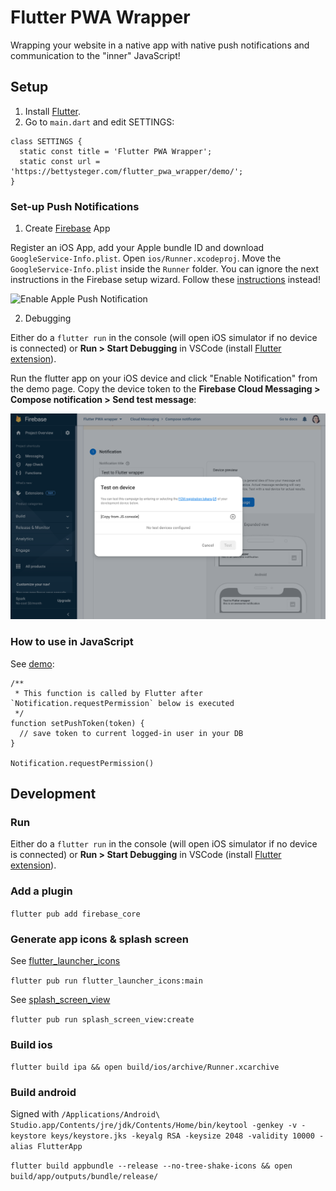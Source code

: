 # Flutter PWA Wrapper

Wrapping your website in a native app with native push notifications and communication to the "inner" JavaScript!

## Setup 

1. Install [Flutter](https://docs.flutter.dev/get-started/install).
2. Go to `main.dart` and edit SETTINGS:

```
class SETTINGS {
  static const title = 'Flutter PWA Wrapper';
  static const url = 'https://bettysteger.com/flutter_pwa_wrapper/demo/'; 
}
```

### Set-up Push Notifications 

1. Create [Firebase](https://console.firebase.google.com/) App 

Register an iOS App, add your Apple bundle ID and download `GoogleService-Info.plist`. Open `ios/Runner.xcodeproj`. Move the `GoogleService-Info.plist` inside the `Runner` folder. You can ignore the next instructions in the Firebase setup wizard. Follow these [instructions](https://firebase.flutter.dev/docs/messaging/apple-integration) instead!

![Enable Apple Push Notification](https://images.prismic.io/invertase/74bd1df4-c9e9-465c-9e0f-cacf6e26d68c_7539b8ec-c310-40dd-91e5-69f19009786f_apple-fcm-upload-key.gif?auto=compress,format)


2. Debugging

Either do a `flutter run` in the console (will open iOS simulator if no device is connected) or **Run > Start Debugging** in VSCode (install [Flutter extension](https://docs.flutter.dev/get-started/editor?tab=vscode)).

Run the flutter app on your iOS device and click "Enable Notification" from the demo page. Copy the device token to the **Firebase Cloud Messaging > Compose notification > Send test message**:

![Send test message](test-push.png)

### How to use in JavaScript

See [demo](https://github.com/bettysteger/flutter_pwa_wrapper/blob/main/docs/demo/index.html):

```
/**
 * This function is called by Flutter after `Notification.requestPermission` below is executed
 */
function setPushToken(token) { 
  // save token to current logged-in user in your DB 
} 

Notification.requestPermission()
```


## Development

### Run 

Either do a `flutter run` in the console (will open iOS simulator if no device is connected) or **Run > Start Debugging** in VSCode (install [Flutter extension](https://docs.flutter.dev/get-started/editor?tab=vscode)).

### Add a plugin

`flutter pub add firebase_core`

### Generate app icons & splash screen

See [flutter_launcher_icons](https://pub.dev/packages/flutter_launcher_icons)

`flutter pub run flutter_launcher_icons:main`

See [splash_screen_view](https://pub.dev/packages/splash_screen_view)

`flutter pub run splash_screen_view:create`

### Build ios

`flutter build ipa && open build/ios/archive/Runner.xcarchive`

### Build android

Signed with `/Applications/Android\ Studio.app/Contents/jre/jdk/Contents/Home/bin/keytool -genkey -v -keystore keys/keystore.jks -keyalg RSA -keysize 2048 -validity 10000 -alias FlutterApp`

`flutter build appbundle --release --no-tree-shake-icons && open build/app/outputs/bundle/release/`